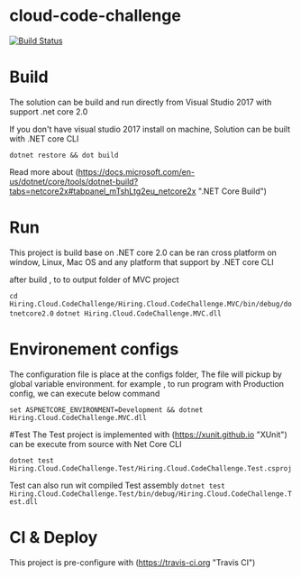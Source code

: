 # cloud-code-challenge

[![Build Status](https://travis-ci.org/samuraitruong/cloud-code-challenge.svg?branch=master)](https://travis-ci.org/samuraitruong/cloud-code-challenge)

# Build
The solution can be build and run directly from Visual Studio 2017 with support .net core 2.0

If you don't have visual studio 2017 install on machine, Solution can be built with .NET core CLI

`dotnet restore && dot build`

Read more about (https://docs.microsoft.com/en-us/dotnet/core/tools/dotnet-build?tabs=netcore2x#tabpanel_mTshLtg2eu_netcore2x ".NET Core Build")

# Run
This project is build base on .NET core 2.0 can be ran cross platform on window, Linux, Mac OS and any platform that support by .NET core CLI

after build , to to output folder of MVC project

`cd Hiring.Cloud.CodeChallenge/Hiring.Cloud.CodeChallenge.MVC/bin/debug/dotnetcore2.0`
`dotnet Hiring.Cloud.CodeChallenge.MVC.dll`

# Environement configs
The configuration file is place at the configs folder, The file will pickup by global variable environment. 
for example , to run program with Production config, we can execute below command

`set ASPNETCORE_ENVIRONMENT=Development && dotnet Hiring.Cloud.CodeChallenge.MVC.dll`

#Test
The Test project is implemented with (https://xunit.github.io "XUnit") can be execute from source with Net Core CLI

`dotnet test Hiring.Cloud.CodeChallenge.Test/Hiring.Cloud.CodeChallenge.Test.csproj`

Test can also run wit compiled Test assembly
`dotnet test Hiring.Cloud.CodeChallenge.Test/bin/debug/Hiring.Cloud.CodeChallenge.Test.dll`

# CI & Deploy

This project is pre-configure with (https://travis-ci.org "Travis CI")









